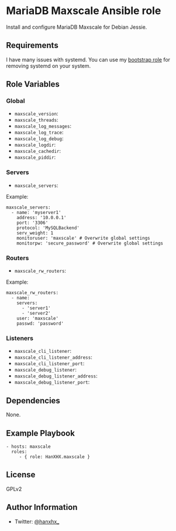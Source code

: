 MariaDB Maxscale Ansible role
=============================

Install and configure MariaDB Maxscale for Debian Jessie.


Requirements
------------

I have many issues with systemd. You can use my [bootstrap role](https://github.com/HanXHX/ansible-debian-bootstrap) for removing systemd on your system.

Role Variables
--------------

### Global

- `maxscale_version`:
- `maxscale_threads`:
- `maxscale_log_messages`:
- `maxscale_log_trace`:
- `maxscale_log_debug`:
- `maxscale_logdir`:
- `maxscale_cachedir`:
- `maxscale_piddir`:

### Servers

- `maxscale_servers`:

Example:

```
maxscale_servers:
  - name: 'myserver1'
    address: '10.0.0.1'
    port: '3306'
    protocol: 'MySQLBackend'
    serv_weight: 1
    monitoruser: 'maxscale' # Overwrite global settings
    monitorpw: 'secure_password' # Overwrite global settings
```

### Routers

- `maxscale_rw_routers`:

Example:

```
maxscale_rw_routers:
  - name: 
    servers:
      - 'server1'
      - 'server2'
    user: 'maxscale'
    passwd: 'password'
```

### Listeners

- `maxscale_cli_listener`:
- `maxscale_cli_listener_address`:
- `maxscale_cli_listener_port`:
- `maxscale_debug_listener`:
- `maxscale_debug_listener_address`:
- `maxscale_debug_listener_port`:

Dependencies
------------

None.

Example Playbook
----------------

    - hosts: maxscale
      roles:
         - { role: HanXHX.maxscale }

License
-------

GPLv2

Author Information
------------------

- Twitter: [@hanxhx_](https://twitter.com/hanxhx_)
